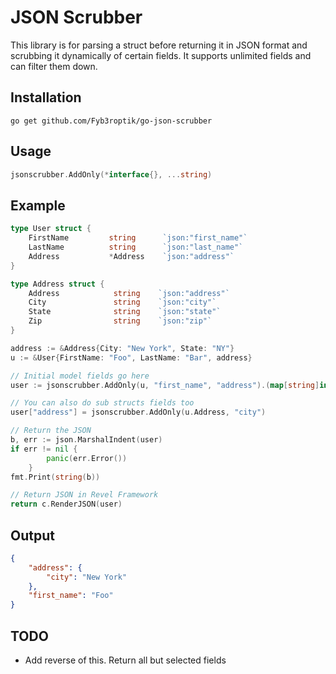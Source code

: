 # JSON Scrubber
This library is for parsing a struct before returning it in JSON format and scrubbing it dynamically of certain fields. It supports unlimited fields and can filter them down.

## Installation

```
go get github.com/Fyb3roptik/go-json-scrubber
```

## Usage

```go
jsonscrubber.AddOnly(*interface{}, ...string)
```

## Example

```go
type User struct {
	FirstName         string      `json:"first_name"`
	LastName          string      `json:"last_name"`
	Address           *Address    `json:"address"`
}

type Address struct {
	Address            string    `json:"address"`
	City               string    `json:"city"`
	State              string    `json:"state"`
	Zip                string    `json:"zip"`
}

address := &Address{City: "New York", State: "NY"}
u := &User{FirstName: "Foo", LastName: "Bar", address}

// Initial model fields go here
user := jsonscrubber.AddOnly(u, "first_name", "address").(map[string]interface{})

// You can also do sub structs fields too
user["address"] = jsonscrubber.AddOnly(u.Address, "city")

// Return the JSON
b, err := json.MarshalIndent(user)
if err != nil {
		panic(err.Error())
	}
fmt.Print(string(b))

// Return JSON in Revel Framework
return c.RenderJSON(user)
```

## Output
```json
{
	"address": {
		"city": "New York"
	},
	"first_name": "Foo"
}
```

## TODO

* Add reverse of this. Return all but selected fields
